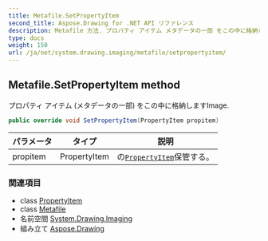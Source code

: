 ```yaml
---
title: Metafile.SetPropertyItem
second_title: Aspose.Drawing for .NET API リファレンス
description: Metafile 方法. プロパティ アイテム メタデータの一部 をこの中に格納しますImage.
type: docs
weight: 150
url: /ja/net/system.drawing.imaging/metafile/setpropertyitem/
---
```

## Metafile.SetPropertyItem method

プロパティ アイテム (メタデータの一部) をこの中に格納しますImage.

```csharp
public override void SetPropertyItem(PropertyItem propitem)
```

| パラメータ | タイプ | 説明 |
| --- | --- | --- |
| propitem | PropertyItem | の[`PropertyItem`](../../propertyitem/)保管する。 |

### 関連項目

* class [PropertyItem](../../propertyitem/)
* class [Metafile](../)
* 名前空間 [System.Drawing.Imaging](../../metafile/)
* 組み立て [Aspose.Drawing](../../../)


